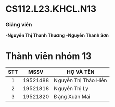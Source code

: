 # CS112.L23.KHCL.N13
### Giảng viên
-**Nguyễn Thị Thanh Thương**
-**Nguyễn Thanh Sơn**

<h1>Thành viên nhóm 13</h1>

| STT |MSSV| HỌ VÀ TÊN|
|:---:|---|   ---|
|1|19521488|Nguyễn Thị Thảo Hiền|
|2|19521818|Nguyễn Thị Ly|
|3|19521820|Đặng Xuân Mai
